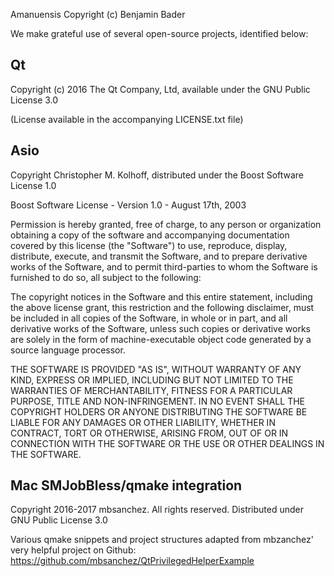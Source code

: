 Amanuensis
Copyright (c) Benjamin Bader

We make grateful use of several open-source projects, identified below:

Qt
--

Copyright (c) 2016 The Qt Company, Ltd, available under the GNU Public License 3.0

(License available in the accompanying LICENSE.txt file)

Asio
----

Copyright Christopher M. Kolhoff, distributed under the Boost Software License 1.0

Boost Software License - Version 1.0 - August 17th, 2003

Permission is hereby granted, free of charge, to any person or organization
obtaining a copy of the software and accompanying documentation covered by
this license (the "Software") to use, reproduce, display, distribute,
execute, and transmit the Software, and to prepare derivative works of the
Software, and to permit third-parties to whom the Software is furnished to
do so, all subject to the following:

The copyright notices in the Software and this entire statement, including
the above license grant, this restriction and the following disclaimer,
must be included in all copies of the Software, in whole or in part, and
all derivative works of the Software, unless such copies or derivative
works are solely in the form of machine-executable object code generated by
a source language processor.

THE SOFTWARE IS PROVIDED "AS IS", WITHOUT WARRANTY OF ANY KIND, EXPRESS OR
IMPLIED, INCLUDING BUT NOT LIMITED TO THE WARRANTIES OF MERCHANTABILITY,
FITNESS FOR A PARTICULAR PURPOSE, TITLE AND NON-INFRINGEMENT. IN NO EVENT
SHALL THE COPYRIGHT HOLDERS OR ANYONE DISTRIBUTING THE SOFTWARE BE LIABLE
FOR ANY DAMAGES OR OTHER LIABILITY, WHETHER IN CONTRACT, TORT OR OTHERWISE,
ARISING FROM, OUT OF OR IN CONNECTION WITH THE SOFTWARE OR THE USE OR OTHER
DEALINGS IN THE SOFTWARE.

Mac SMJobBless/qmake integration
--------------------------------

Copyright 2016-2017 mbsanchez.  All rights reserved.  Distributed under GNU Public License 3.0

Various qmake snippets and project structures adapted from mbzanchez' very helpful project on Github:
https://github.com/mbsanchez/QtPrivilegedHelperExample

